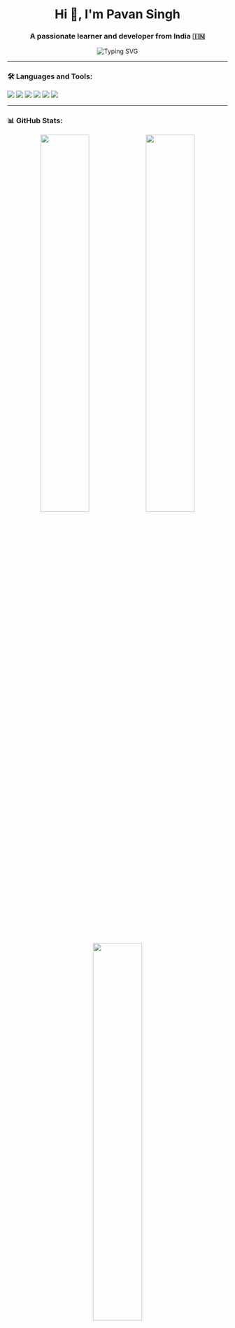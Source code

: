 <h1 align="center">Hi 👋, I'm Pavan Singh</h1>
<h3 align="center">A passionate learner and developer from India 🇮🇳</h3>

<p align="center">
  <img src="https://readme-typing-svg.herokuapp.com?font=Fira+Code&duration=3000&pause=1000&color=F70000&center=true&vCenter=true&width=435&lines=Welcome+to+my+GitHub!;I'm+a+Full-Stack+Developer;I+love+building+cool+projects!" alt="Typing SVG" />
</p>

---

### 🛠️ Languages and Tools:
<p align="left">
  <img src="https://img.shields.io/badge/Java-ED8B00?style=for-the-badge&logo=java&logoColor=white"/>
  <img src="https://img.shields.io/badge/SpringBoot-6DB33F?style=for-the-badge&logo=springboot&logoColor=white"/>
  <img src="https://img.shields.io/badge/JavaScript-F7DF1E?style=for-the-badge&logo=javascript&logoColor=black"/>
  <img src="https://img.shields.io/badge/React-61DAFB?style=for-the-badge&logo=react&logoColor=black"/>
  <img src="https://img.shields.io/badge/MySQL-005C84?style=for-the-badge&logo=mysql&logoColor=white"/>
  <img src="https://img.shields.io/badge/GitHub-100000?style=for-the-badge&logo=github&logoColor=white"/>
</p>

---

### 📊 GitHub Stats:
<p align="center">
  <img src="https://github-readme-stats.vercel.app/api?username=pavansingh&show_icons=true&theme=github_dark&hide_border=true" width="47%" />
  <img src="https://github-readme-streak-stats.herokuapp.com?user=pavansingh&theme=github-dark&hide_border=true" width="47%" />
</p>

<p align="center">
  <img src="https://github-readme-stats.vercel.app/api/top-langs/?username=pavansingh&layout=compact&theme=github_dark&hide_border=true" width="47%" />
</p>

---

### 🔗 Connect with me:
<p align="left">
  <a href="https://linkedin.com/in/YOUR_LINK" target="blank"><img src="https://img.shields.io/badge/LinkedIn-blue?style=for-the-badge&logo=linkedin&logoColor=white"/></a>
  <a href="mailto:youremail@example.com"><img src="https://img.shields.io/badge/Gmail-red?style=for-the-badge&logo=gmail&logoColor=white"/></a>
</p>

---

<p align="center">✨ Thanks for visiting! ✨</p>

